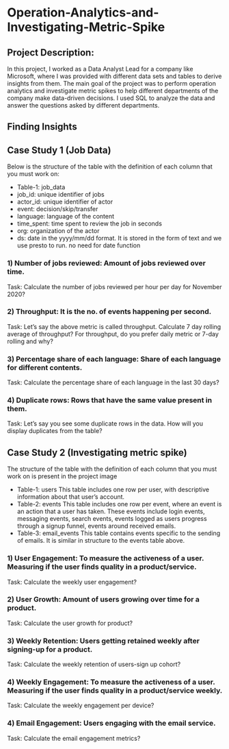 # Operation-Analytics-and-Investigating-Metric-Spike
## Project Description:
In this project, I worked as a Data Analyst Lead for a company like Microsoft, where I was provided with different data sets and tables to derive insights from them. The main goal of the project was to perform operation analytics and investigate metric spikes to help different departments of the company make data-driven decisions. I used SQL to analyze the data and answer the questions asked by different departments.

## Finding Insights
## Case Study 1 (Job Data)
Below is the structure of the table with the definition of each column that you must work on:

* Table-1: job_data
* job_id: unique identifier of jobs
* actor_id: unique identifier of actor
* event: decision/skip/transfer
* language: language of the content
* time_spent: time spent to review the job in seconds
* org: organization of the actor
* ds: date in the yyyy/mm/dd format. It is stored in the form of text and we use presto to run. no need for date function

### 1) Number of jobs reviewed: Amount of jobs reviewed over time.
Task: Calculate the number of jobs reviewed per hour per day for November 2020?
### 2) Throughput: It is the no. of events happening per second.
Task: Let’s say the above metric is called throughput. Calculate 7 day rolling average of throughput? For throughput, do you prefer daily metric or 7-day rolling and why?
### 3) Percentage share of each language: Share of each language for different contents.
Task: Calculate the percentage share of each language in the last 30 days?
### 4) Duplicate rows: Rows that have the same value present in them.
Task: Let’s say you see some duplicate rows in the data. How will you display duplicates from the table?

## Case Study 2 (Investigating metric spike)
The structure of the table with the definition of each column that you must work on is present in the project image

* Table-1: users
This table includes one row per user, with descriptive information about that user’s account.
* Table-2: events
This table includes one row per event, where an event is an action that a user has taken. These events include login events, messaging events, search events, events logged as users progress through a signup funnel, events around received emails.
* Table-3: email_events
This table contains events specific to the sending of emails. It is similar in structure to the events table above.

### 1) User Engagement: To measure the activeness of a user. Measuring if the user finds quality in a product/service.
Task: Calculate the weekly user engagement?
### 2) User Growth: Amount of users growing over time for a product.
Task: Calculate the user growth for product?
### 3) Weekly Retention: Users getting retained weekly after signing-up for a product.
Task: Calculate the weekly retention of users-sign up cohort?
### 4) Weekly Engagement: To measure the activeness of a user. Measuring if the user finds quality in a product/service weekly.
Task: Calculate the weekly engagement per device?
### 4) Email Engagement: Users engaging with the email service.
Task: Calculate the email engagement metrics?
